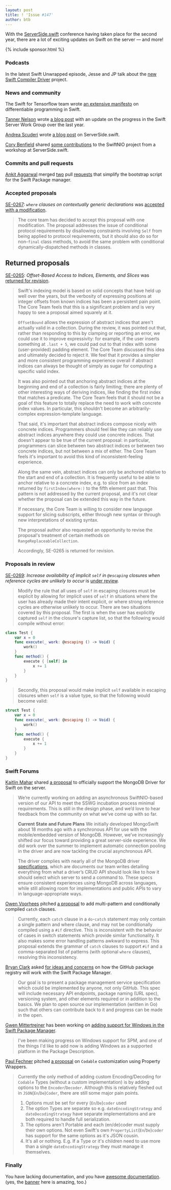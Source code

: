 ```yaml
---
layout: post
title: ! 'Issue #147'
author: btb
---
```


With the [ServerSide.swift](https://www.serversideswift.info) conference having
taken place for the second year, there are a lot of exciting updates on Swift
on the server — and more!

<!--excerpt-->

{% include sponsor.html %}

### Podcasts

In the latest Swift Unwrapped episode, Jesse and JP talk about the [new Swift
Compiler Driver](https://spec.fm/podcasts/swift-unwrapped/311779) project.

### News and community

The Swift for Tensorflow team wrote [an extensive manifesto](https://github.com/apple/swift/blob/master/docs/DifferentiableProgramming.md)
on differentiable programming in Swift.

[Tanner Nelson](https://twitter.com/tanner0101/) wrote [a blog post](https://swift.org/blog/sswg-update/)
with an update on the progress in the Swift Server Work Group over the last year.

[Andrea Scuderi](https://twitter.com/andreascuderi13) wrote [a blog post](https://medium.com/better-programming/whats-new-in-server-side-swift-3834e70d2281)
on ServerSide.swift.

[Cory Benfield](https://twitter.com/Lukasaoz) shared [some contributions](https://twitter.com/Lukasaoz/status/1189835893106003969)
to the SwiftNIO project from a workshop at ServerSide.swift.

### Commits and pull requests

[Ankit Aggarwal](https://twitter.com/aciidb0mb3r) merged [two](https://github.com/apple/swift/pull/28035) pull
[requests](https://github.com/apple/swift-package-manager/pull/2397) that
simplify the bootstrap script for the Swift Package manager.

### Accepted proposals

[SE-0267](https://github.com/apple/swift-evolution/blob/master/proposals/0267-where-on-contextually-generic.md): *`where` clauses on contextually generic declarations* was [accepted with a modification](https://forums.swift.org/t/se-0267-where-clauses-on-contextually-generic-declarations/30051/49).

> The core team has decided to accept this proposal with one modification. The
proposal addresses the issue of conditional protocol requirements by disallowing
constraints involving `Self` from being applied to protocol requirements, but it
should also do so for non-`final` class methods, to avoid the same problem with
conditional dynamically-dispatched methods in classes.

## Returned proposals

[SE-0265](https://github.com/apple/swift-evolution/blob/master/proposals/0265-offset-indexing-and-slicing.md): *Offset-Based Access to Indices, Elements, and Slices* was [returned for revision](https://forums.swift.org/t/returned-for-revision-se-0265-offset-based-access-to-indices-elements-and-slices/30503).

> Swift's indexing model is based on solid concepts that have held up well over
the years, but the verbosity of expressing positions at integer offsets from
known indices has been a persistent pain point. The Core Team feels that this
is a significant problem and is very happy to see a proposal aimed squarely at
it.
>
> `OffsetBound` allows the expression of abstract indices that aren't actually
valid in a collection. During the review, it was pointed out that, rather than
responding to this by clamping or reporting an error, we could use it to
improve expressivity: for example, if the user inserts something at `.last + 5`,
we could pad out to that index with some (user-provided) padding element. The
Core Team discussed this idea and ultimately decided to reject it. We feel that
it provides a simpler and more consistent programming experience overall if
abstract indices can always be thought of simply as sugar for computing a
specific valid index.
>
> It was also pointed out that anchoring abstract indices at the beginning and
end of a collection is fairly limiting; there are plenty of other interesting
ways of deriving indices, like finding the first index that matches a predicate.
The Core Team feels that it should not be a goal of this feature to totally
replace the need to work with concrete index values. In particular, this
shouldn't become an arbitrarily-complex expression-template language.
>
> That said, it's important that abstract indices compose nicely with concrete
indices. Programmers should feel like they can reliably use abstract indices
anywhere they could use concrete indices. That doesn't appear to be true of the
current proposal: in particular, programmers can slice between two abstract
indices or between two concrete indices, but not between a mix of either. The
Core Team feels it's important to avoid this kind of inconsistent-feeling
experience.
>
> Along the same vein, abstract indices can only be anchored relative to the
start and end of a collection. It is frequently useful to be able to anchor
relative to a concrete index, e.g. to slice from an index returned by
`firstIndex(where:)` to the fifth element past that. This pattern is not
addressed by the current proposal, and it's not clear whether the proposal can
be extended this way in the future.
>
> If necessary, the Core Team is willing to consider new language support for
slicing subscripts, either through new syntax or through new interpretations of
existing syntax.
>
> The proposal author also requested an opportunity to revise the proposal's
treatment of certain methods on `RangeReplaceableCollection`.
>
> Accordingly, SE-0265 is returned for revision.

### Proposals in review

[SE-0269](https://github.com/apple/swift-evolution/blob/master/proposals/0269-implicit-self-explicit-capture.md): *Increase availability of implicit `self` in `@escaping` closures when reference cycles are unlikely to occur* is [under review](https://forums.swift.org/t/se-0269-increase-availability-of-implicit-self-in-escaping-closures-when-reference-cycles-are-unlikely-to-occur/30376).

> Modify the rule that all uses of `self` in escaping closures must be explicit
by allowing for implicit uses of `self` in situations where the user has already
made their intent explicit, or where strong reference cycles are otherwise
unlikely to occur. There are two situations covered by this proposal. The first
is when the user has explicitly captured `self` in the closure's capture list,
so that the following would compile without error:

```swift
class Test {
    var x = 0
    func execute(_ work: @escaping () -> Void) {
        work()
    }
    func method() {
        execute { [self] in
            x += 1
        }
    }
}
```

> Secondly, this proposal would make implicit `self` available in escaping
closures when `self` is a value type, so that the following would become valid:

```swift
struct Test {
    var x = 0
    func execute(_ work: @escaping () -> Void) {
        work()
    }
    func method() {
        execute { 
            x += 1
        }
    }
}
```

### Swift Forums

[Kaitlin Mahar](https://twitter.com/k__mahar) shared [a proposal](https://forums.swift.org/t/officially-supported-mongodb-driver/30324)
to officially support the MongoDB Driver for Swift on the server.

> We’re currently working on adding an asynchronous SwiftNIO-based version of
our API to meet the SSWG incubation process minimal requirements. This is still
in the design phase, and we’d love to hear feedback from the community on what
we’ve come up with so far.
>
> **Current State and Future Plans**
> We initially developed MongoSwift about 18 months ago with a synchronous API
for use with the mobile/embedded version of MongoDB. However, we’ve increasingly
shifted our focus toward providing a great server-side experience. We did work
over the summer to implement automatic connection pooling in the driver and are
now tackling the crucial asynchronous API.
>
> The driver complies with nearly all of the MongoDB driver
[specifications](https://www.github.com/mongodb/specifications), which are
documents our team writes detailing everything from what a driver’s CRUD API
should look like to how it should select which server to send a command to.
These specs ensure consistent experiences using MongoDB across languages, while
still allowing room for implementations and public APIs to vary in
language-appropriate ways.

[Owen Voorhees](https://twitter.com/owenvoorhees) pitched [a proposal](https://forums.swift.org/t/multi-pattern-and-conditionally-compiled-catch-clauses/30246)
to add multi-pattern and conditionally compiled `catch` clauses.

> Currently, each `catch` clause in a `do`-`catch` statement may only contain a
single pattern and where clause, and may not be conditionally compiled using a
`#if` directive. This is inconsistent with the behavior of cases in switch
statements which provide similar functionality. It also makes some error
handling patterns awkward to express. This proposal extends the grammar of
`catch` clauses to support `#if` and a comma-separated list of patterns (with
optional `where` clauses), resolving this inconsistency.

[Bryan Clark](https://twitter.com/clarkbw) asked [for ideas and concerns](https://forums.swift.org/t/github-swift-package-management-service/30406)
on how the GitHub package registry will work with the Swift Package Manager.

> Our goal is to present a package management service specification which could
be implemented by anyone, not only GitHub. This spec will include necessary API
endpoints, package naming (URL spec), versioning system, and other elements
required or in addition to the basics. We plan to open source our implementation
(written in Go) such that others can contribute back to it and progress can be
made in the open.

[Gwen Mittertreiner](https://github.com/gmittert) has been working on [adding support for Windows in the
Swift Package Manager](https://forums.swift.org/t/adding-support-for-windows-as-a-platform/30158).

> I've been making progress on Windows support for SPM, and one of the things
I'd like to add now is adding Windows as a supported platform in the Package
Description.

[Paul Fechner](https://github.com/GottaGetSwifty) pitched [a proposal](https://forums.swift.org/t/pre-pitch-codable-customization-using-propertywrappers/30244)
on `Codable` customization using Property Wrappers.

> Currently the only method of adding custom Encoding/Decoding for `Codable`
Types (without a custom implementation) is by adding options to the
`Encoder`/`Decoder`. Although this is relatively fleshed out in
`JSON`(`En`/`De`)`Coder`, there are still some major pain points.
>
> 1. Options must be set for every (`En`/`De`)`coder` used
> 2. The option Types are separate so e.g. `dateEncodingStrategy` and
`dateDecodingStrategy` have separate implementations and are both required to
handle full serialization.
> 3. The options aren't Portable and each (en/de)coder must supply their own
options. Not even Swift's own `PropertyList`(`En`/`De`)`coder` has support for
the same options as it's JSON cousin.
> 4. It's all or nothing. E.g. If a Type or it's children need to use more than
a single `dateEncodingStrategy` they must manage it themselves.

### Finally

You have lacking documentation, and you have [awesome documentation](https://github.com/apple/swift/blob/master/docs/DifferentiableProgramming.md#calculus-is-fun).
(yes, the [banner](https://developer.apple.com/documentation/swift/string) here
is amazing, too.)
